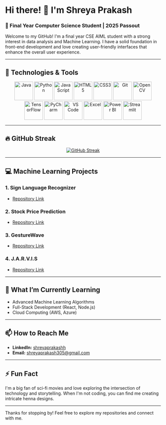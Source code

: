 # Hi there! 👋 I'm Shreya Prakash

### 🚀 Final Year Computer Science Student | 2025 Passout

Welcome to my GitHub! I'm a final year CSE AIML student with a strong interest in data analysis and Machine Learning. I have a solid foundation in front-end development and love creating user-friendly interfaces that enhance the overall user experience.

---



## 🔧 Technologies & Tools

<p align="center">
  <img src="https://img.icons8.com/color/48/000000/java-coffee-cup-logo.png" alt="Java" height="60"/>
  <img src="https://img.icons8.com/color/48/000000/python--v1.png" alt="Python" height="60"/>
  <img src="https://img.icons8.com/color/48/000000/javascript--v1.png" alt="JavaScript" height="60"/>
  <img src="https://img.icons8.com/color/48/000000/html-5--v1.png" alt="HTML5" height="60"/>
  <img src="https://img.icons8.com/color/48/000000/css3.png" alt="CSS3" height="60"/>
  <img src="https://img.icons8.com/color/48/000000/git.png" alt="Git" height="60"/>
  <img src="https://img.icons8.com/color/48/000000/opencv.png" alt="OpenCV" height="60"/>
  <img src="https://img.icons8.com/color/48/000000/tensorflow.png" alt="TensorFlow" height="60"/>
  <img src="https://resources.jetbrains.com/storage/products/pycharm/img/meta/pycharm_logo_300x300.png" alt="PyCharm" height="60"/>
  <img src="https://img.icons8.com/color/48/000000/visual-studio-code-2019.png" alt="VS Code" height="60"/>
  <img src="https://img.icons8.com/color/48/000000/microsoft-excel-2019--v1.png" alt="Excel" height="60"/>
  <img src="https://img.icons8.com/color/48/000000/power-bi.png" alt="Power BI" height="60"/>
  <img src="https://cdn.jsdelivr.net/gh/devicons/devicon/icons/streamlit/streamlit-original.svg" alt="Streamlit" height="60"/>
</p>


---

## 🔥 GitHub Streak

<div align="center">
  
[![GitHub Streak](https://streak-stats.demolab.com/?user=shreyaprakashh&theme=tokyonight)](https://git.io/streak-stats)

</div>

---




## 💻 Machine Learning Projects

### 1. Sign Language Recognizer
- [Repository Link](https://github.com/shreyaprakashh/Sign-Language-Recognizer)

### 2. Stock Price Prediction
- [Repository Link](https://github.com/shreyaprakashh/Stock_Price_Prediction)

### 3. GestureWave
- [Repository Link]()

### 4. J.A.R.V.I.S
- [Repository Link](https://github.com/shreyaprakashh/JARVIS)



---


## 🌱 What I’m Currently Learning

- Advanced Machine Learning Algorithms
- Full-Stack Development (React, Node.js)
- Cloud Computing (AWS, Azure)

---

## 📫 How to Reach Me

- **LinkedIn:** [shreyaprakashh](https://www.linkedin.com/in/shreyaprakashh/)
- **Email:** [shreyaprakash305@gmail.com](mailto:your.email@example.com)

---

## ⚡ Fun Fact

I'm a big fan of sci-fi movies and love exploring the intersection of technology and storytelling. When I'm not coding, you can find me creating intricate henna designs.

---

Thanks for stopping by! Feel free to explore my repositories and connect with me.
